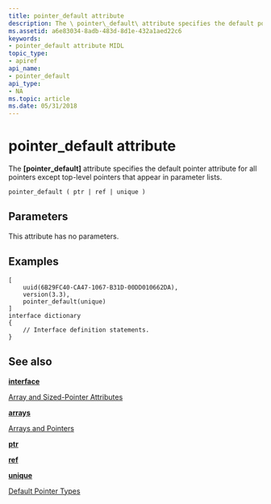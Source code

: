 ```yaml
---
title: pointer_default attribute
description: The \ pointer\_default\ attribute specifies the default pointer attribute for all pointers except top-level pointers that appear in parameter lists.
ms.assetid: a6e83034-8adb-483d-8d1e-432a1aed22c6
keywords:
- pointer_default attribute MIDL
topic_type:
- apiref
api_name:
- pointer_default
api_type:
- NA
ms.topic: article
ms.date: 05/31/2018
---
```


# pointer\_default attribute

The **\[pointer\_default\]** attribute specifies the default pointer attribute for all pointers except top-level pointers that appear in parameter lists.

``` syntax
pointer_default ( ptr | ref | unique )
```

## Parameters

This attribute has no parameters.

## Examples

``` syntax
[
    uuid(6B29FC40-CA47-1067-B31D-00DD010662DA), 
    version(3.3), 
    pointer_default(unique)
] 
interface dictionary 
{
    // Interface definition statements.
}
```

## See also

<dl> <dt>

[**interface**](interface.md)
</dt> <dt>

[Array and Sized-Pointer Attributes](array-and-sized-pointer-attributes.md)
</dt> <dt>

[**arrays**](arrays-1.md)
</dt> <dt>

[Arrays and Pointers](https://docs.microsoft.com/windows/desktop/Rpc/arrays-and-pointers)
</dt> <dt>

[**ptr**](ptr.md)
</dt> <dt>

[**ref**](ref.md)
</dt> <dt>

[**unique**](unique.md)
</dt> <dt>

[Default Pointer Types](https://docs.microsoft.com/windows/desktop/Rpc/default-pointer-types)
</dt> </dl>

 

 




